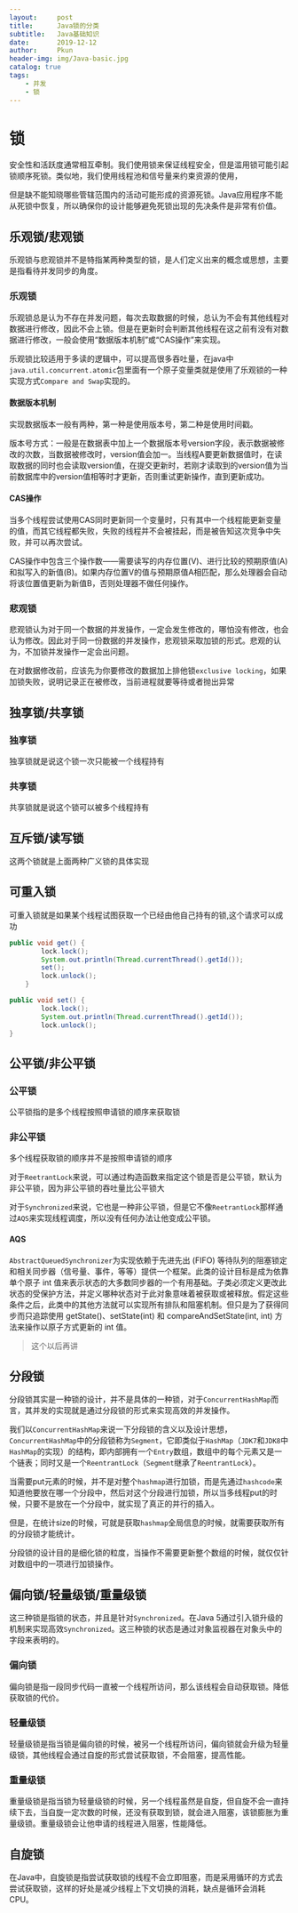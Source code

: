 ```yaml
---
layout:     post
title:      Java锁的分类
subtitle:   Java基础知识
date:       2019-12-12
author:     Pkun
header-img: img/Java-basic.jpg
catalog: true
tags:
    - 并发
    - 锁
---
```


# 锁

安全性和活跃度通常相互牵制。我们使用锁来保证线程安全，但是滥用锁可能引起锁顺序死锁。类似地，我们使用线程池和信号量来约束资源的使用，

但是缺不能知晓哪些管辖范围内的活动可能形成的资源死锁。Java应用程序不能从死锁中恢复，所以确保你的设计能够避免死锁出现的先决条件是非常有价值。

## 乐观锁/悲观锁

乐观锁与悲观锁并不是特指某两种类型的锁，是人们定义出来的概念或思想，主要是指看待并发同步的角度。

### 乐观锁

乐观锁总是认为不存在并发问题，每次去取数据的时候，总认为不会有其他线程对数据进行修改，因此不会上锁。但是在更新时会判断其他线程在这之前有没有对数据进行修改，一般会使用“数据版本机制”或“CAS操作”来实现。

乐观锁比较适用于多读的逻辑中，可以提高很多吞吐量，在java中`java.util.concurrent.atomic`包里面有一个原子变量类就是使用了乐观锁的一种实现方式`Compare and Swap`实现的。


#### 数据版本机制

实现数据版本一般有两种，第一种是使用版本号，第二种是使用时间戳。

版本号方式：一般是在数据表中加上一个数据版本号version字段，表示数据被修改的次数，当数据被修改时，version值会加一。当线程A要更新数据值时，在读取数据的同时也会读取version值，在提交更新时，若刚才读取到的version值为当前数据库中的version值相等时才更新，否则重试更新操作，直到更新成功。


#### CAS操作

当多个线程尝试使用CAS同时更新同一个变量时，只有其中一个线程能更新变量的值，而其它线程都失败，失败的线程并不会被挂起，而是被告知这次竞争中失败，并可以再次尝试。

CAS操作中包含三个操作数——需要读写的内存位置(V)、进行比较的预期原值(A)和拟写入的新值(B)。如果内存位置V的值与预期原值A相匹配，那么处理器会自动将该位置值更新为新值B，否则处理器不做任何操作。


### 悲观锁

悲观锁认为对于同一个数据的并发操作，一定会发生修改的，哪怕没有修改，也会认为修改。因此对于同一份数据的并发操作，悲观锁采取加锁的形式。悲观的认为，不加锁并发操作一定会出问题。

在对数据修改前，应该先为你要修改的数据加上排他锁`exclusive locking`，如果加锁失败，说明记录正在被修改，当前进程就要等待或者抛出异常

## 独享锁/共享锁

### 独享锁

独享锁就是说这个锁一次只能被一个线程持有

### 共享锁

共享锁就是说这个锁可以被多个线程持有


## 互斥锁/读写锁

这两个锁就是上面两种广义锁的具体实现

## 可重入锁

可重入锁就是如果某个线程试图获取一个已经由他自己持有的锁,这个请求可以成功

```java
public void get() {
        lock.lock();
        System.out.println(Thread.currentThread().getId());
        set();
        lock.unlock();
    }

public void set() {
        lock.lock();
        System.out.println(Thread.currentThread().getId());
        lock.unlock();
}
```

## 公平锁/非公平锁

### 公平锁

公平锁指的是多个线程按照申请锁的顺序来获取锁

### 非公平锁

多个线程获取锁的顺序并不是按照申请锁的顺序

对于`ReetrantLock`来说，可以通过构造函数来指定这个锁是否是公平锁，默认为非公平锁，因为非公平锁的吞吐量比公平锁大

对于`Synchronized`来说，它也是一种非公平锁，但是它不像`ReetrantLock`那样通过`AQS`来实现线程调度，所以没有任何办法让他变成公平锁。

#### AQS

`AbstractQueuedSynchronizer`为实现依赖于先进先出 (FIFO) 等待队列的阻塞锁定和相关同步器（信号量、事件，等等）提供一个框架。此类的设计目标是成为依靠单个原子 int 值来表示状态的大多数同步器的一个有用基础。子类必须定义更改此状态的受保护方法，并定义哪种状态对于此对象意味着被获取或被释放。假定这些条件之后，此类中的其他方法就可以实现所有排队和阻塞机制。但只是为了获得同步而只追踪使用 getState()、setState(int) 和 compareAndSetState(int, int) 方法来操作以原子方式更新的 int 值。


> 这个以后再讲

## 分段锁



分段锁其实是一种锁的设计，并不是具体的一种锁，对于`ConcurrentHashMap`而言，其并发的实现就是通过分段锁的形式来实现高效的并发操作。

我们以`ConcurrentHashMap`来说一下分段锁的含义以及设计思想，`ConcurrentHashMap`中的分段锁称为`Segment`，它即类似于`HashMap`（`JDK7`和`JDK8`中`HashMap`的实现）的结构，即内部拥有一个`Entry`数组，数组中的每个元素又是一个链表；同时又是一个`ReentrantLock`（`Segment`继承了`ReentrantLock`）。

当需要put元素的时候，并不是对整个`hashmap`进行加锁，而是先通过`hashcode`来知道他要放在哪一个分段中，然后对这个分段进行加锁，所以当多线程put的时候，只要不是放在一个分段中，就实现了真正的并行的插入。

但是，在统计size的时候，可就是获取`hashmap`全局信息的时候，就需要获取所有的分段锁才能统计。

分段锁的设计目的是细化锁的粒度，当操作不需要更新整个数组的时候，就仅仅针对数组中的一项进行加锁操作。


## 偏向锁/轻量级锁/重量级锁

这三种锁是指锁的状态，并且是针对`Synchronized`。在Java 5通过引入锁升级的机制来实现高效`Synchronized`。这三种锁的状态是通过对象监视器在对象头中的字段来表明的。

### 偏向锁

偏向锁是指一段同步代码一直被一个线程所访问，那么该线程会自动获取锁。降低获取锁的代价。

### 轻量级锁

轻量级锁是指当锁是偏向锁的时候，被另一个线程所访问，偏向锁就会升级为轻量级锁，其他线程会通过自旋的形式尝试获取锁，不会阻塞，提高性能。

### 重量级锁

重量级锁是指当锁为轻量级锁的时候，另一个线程虽然是自旋，但自旋不会一直持续下去，当自旋一定次数的时候，还没有获取到锁，就会进入阻塞，该锁膨胀为重量级锁。重量级锁会让他申请的线程进入阻塞，性能降低。

## 自旋锁

在Java中，自旋锁是指尝试获取锁的线程不会立即阻塞，而是采用循环的方式去尝试获取锁，这样的好处是减少线程上下文切换的消耗，缺点是循环会消耗CPU。

